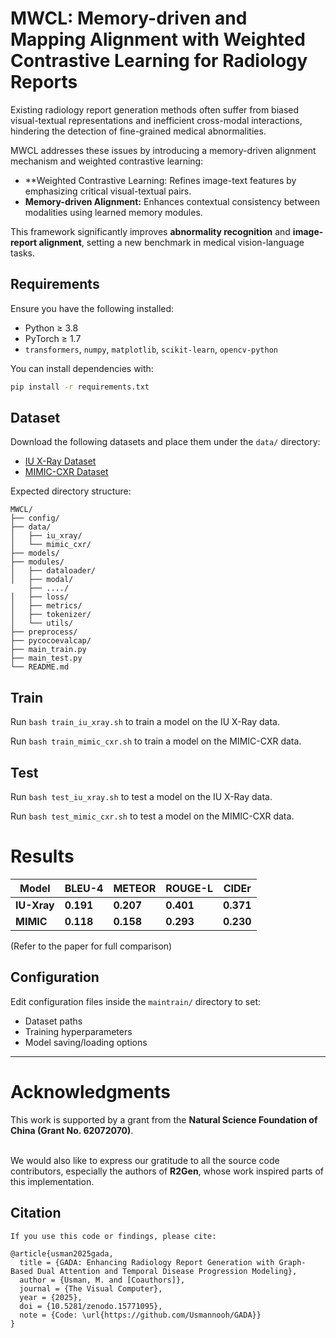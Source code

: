# MWCL: Memory-driven and Mapping Alignment with Weighted Contrastive Learning for Radiology Reports

Existing radiology report generation methods often suffer from biased visual-textual representations and inefficient cross-modal interactions, hindering the detection of fine-grained medical abnormalities.

MWCL addresses these issues by introducing a memory-driven alignment mechanism and weighted contrastive learning:

* **Weighted Contrastive Learning: Refines image-text features by emphasizing critical visual-textual pairs.
* **Memory-driven Alignment:** Enhances contextual consistency between modalities using learned memory modules.

This framework significantly improves **abnormality recognition** and **image-report alignment**, setting a new benchmark in medical vision-language tasks.
##  Requirements
Ensure you have the following installed:
- Python ≥ 3.8  
- PyTorch ≥ 1.7  
- `transformers`, `numpy`, `matplotlib`, `scikit-learn`, `opencv-python`

You can install dependencies with:

```bash
pip install -r requirements.txt
```
  ##  Dataset

Download the following datasets and place them under the `data/` directory:

* [IU X-Ray Dataset](https://iuhealth.org/find-medical-services/x-rays)
* [MIMIC-CXR Dataset](https://physionet.org/content/mimic-cxr-jpg/2.0.0/)

Expected directory structure:

```
MWCL/
├── config/
├── data/
│   ├── iu_xray/
│   └── mimic_cxr/
├── models/
├── modules/
│   ├── dataloader/
│   ├── modal/
    ├── ..../
│   ├── loss/
│   ├── metrics/
│   ├── tokenizer/
│   └── utils/
├── preprocess/
├── pycocoevalcap/
├── main_train.py
├── main_test.py
└── README.md

```
## Train

Run `bash train_iu_xray.sh` to train a model on the IU X-Ray data.

Run `bash train_mimic_cxr.sh` to train a model on the MIMIC-CXR data.

## Test

Run `bash test_iu_xray.sh` to test a model on the IU X-Ray data.

Run `bash test_mimic_cxr.sh` to test a model on the MIMIC-CXR data.
# Results
| Model    | BLEU-4    | METEOR    | ROUGE-L   | CIDEr     |
| -------- | --------- | --------- | --------- | --------- |
| **IU-Xray** | **0.191** | **0.207** | **0.401** | **0.371** |
| **MIMIC** | **0.118** | **0.158** | **0.293** | **0.230** |

(Refer to the paper for full comparison)

##  Configuration

Edit configuration files inside the `maintrain/` directory to set:

* Dataset paths
* Training hyperparameters
* Model saving/loading options

---

# Acknowledgments

This work is supported by a grant from the **Natural Science Foundation of China (Grant No. 62072070)**.  <br><br>

We would also like to express our gratitude to all the source code contributors, especially the authors of **R2Gen**, whose work inspired parts of this implementation.


## Citation 
```
If you use this code or findings, please cite:  

@article{usman2025gada,  
  title = {GADA: Enhancing Radiology Report Generation with Graph-Based Dual Attention and Temporal Disease Progression Modeling},  
  author = {Usman, M. and [Coauthors]},  
  journal = {The Visual Computer},  
  year = {2025},  
  doi = {10.5281/zenodo.15771095},  
  note = {Code: \url{https://github.com/Usmannooh/GADA}}  
}  
